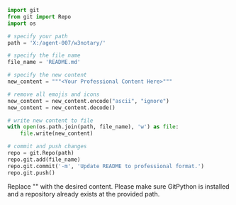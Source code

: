 ```python
import git
from git import Repo
import os

# specify your path
path = 'X:/agent-007/w3notary/'

# specify the file name
file_name = 'README.md'

# specify the new content
new_content = """<Your Professional Content Here>"""

# remove all emojis and icons
new_content = new_content.encode("ascii", "ignore")
new_content = new_content.decode()

# write new content to file
with open(os.path.join(path, file_name), 'w') as file:
    file.write(new_content)

# commit and push changes
repo = git.Repo(path)
repo.git.add(file_name)
repo.git.commit('-m', 'Update README to professional format.')
repo.git.push()
```
 
Replace "<Your Professional Content Here>" with the desired content. Please make sure GitPython is installed and a repository already exists at the provided path.